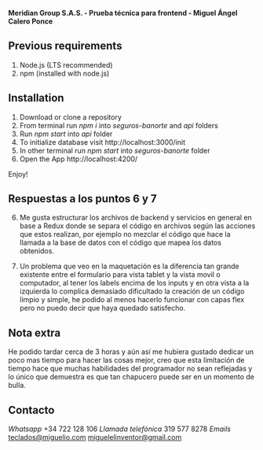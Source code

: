 **Meridian Group S.A.S. - Prueba técnica para frontend - Miguel Ángel Calero Ponce**

## Previous requirements

1. Node.js (LTS recommended)
2. npm (installed with node.js)

## Installation

1. Download or clone a repository
2. From terminal run *npm i* into *seguros-banorte* and *api* folders
3. Run *npm start* into *api* folder
4. To initialize database visit http://localhost:3000/init
5. In other terminal run *npm start* into *seguros-banorte* folder
6. Open the App http://localhost:4200/

Enjoy!

## Respuestas a los puntos 6 y 7

6. Me gusta estructurar los archivos de backend y servicios en general en base a Redux donde se separa el código en archivos según las acciones que estos realizan, por ejemplo no mezclar el código que hace la llamada a la base de datos con el código que mapea los datos obtenidos.

7. Un problema que veo en la maquetación es la diferencia tan grande existente entre el formulario para vista tablet y la vista movil o computador, al tener los labels encima de los inputs y en otra vista a la izquierda lo complica demasiado dificultado la creación de un código limpio y simple, he podido al menos hacerlo funcionar con capas flex pero no puedo decir que haya quedado satisfecho.

## Nota extra

He podido tardar cerca de 3 horas y aún así me hubiera gustado dedicar un poco mas tiempo para hacer las cosas mejor, creo que esta limitación de tiempo hace que muchas habilidades del programador no sean reflejadas y lo único que demuestra es que tan chapucero puede ser en un momento de bulla.

## Contacto

*Whatsapp* +34 722 128 106
*Llamada telefónica* 319 577 8278
*Emails* teclados@miguelio.com miguelelinventor@gmail.com
